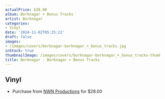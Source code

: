 ```yaml
---
actualPrice: $28.00
album: Borknagar + Bonus Tracks
artist: Borknagar
categories:
- Vinyl
date: '2024-11-02T05:25:22'
draft: false
images:
- /images/covers/borknagar-borknagar_+_bonus_tracks.jpg
inStock: true
thumbnailImage: /images/covers/borknagar-borknagar_+_bonus_tracks-thumb.jpg
title: Borknagar - Borknagar + Bonus Tracks
---
```


## Vinyl
* Purchase from [NWN Productions](http://shop.nwnprod.com/index.php?route=product/product&path=75&product_id=57456&sort=pd.name&order=ASC) for $28.00
